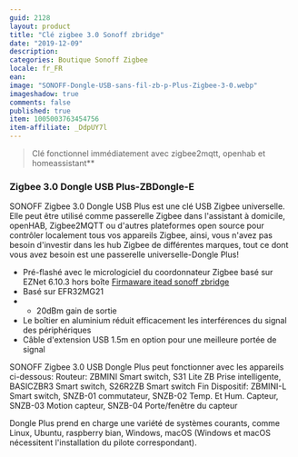 ```yaml
---
guid: 2128
layout: product
title: "Clé zigbee 3.0 Sonoff zbridge"
date: "2019-12-09"
description:
categories: Boutique Sonoff Zigbee
locale: fr_FR
ean:
image: "SONOFF-Dongle-USB-sans-fil-zb-p-Plus-Zigbee-3-0.webp"
imageshadow: true
comments: false
published: true
item: 1005003763454756
item-affiliate: _DdpUY7l
---
```


> Clé fonctionnel immédiatement avec zigbee2mqtt, openhab et homeassistant**

### Zigbee 3.0 Dongle USB Plus-ZBDongle-E

SONOFF Zigbee 3.0 Dongle USB Plus est une clé USB Zigbee universelle. Elle peut être utilisé comme passerelle Zigbee dans l'assistant à domicile, openHAB, Zigbee2MQTT ou d'autres plateformes open source pour contrôler localement tous vos appareils Zigbee, ainsi, vous n'avez pas besoin d'investir dans les hub Zigbee de différentes marques, tout ce dont vous avez besoin est une passerelle universelle-Dongle Plus!

- Pré-flashé avec le micrologiciel du coordonnateur Zigbee basé sur EZNet 6.10.3 hors boîte
[Firmaware itead sonoff zbridge](https://github.com/itead/Sonoff_Zigbee_Dongle_Firmware)
- Basé sur EFR32MG21
- + 20dBm gain de sortie
- Le boîtier en aluminium réduit efficacement les interférences du signal des périphériques
- Câble d'extension USB 1.5m en option pour une meilleure portée de signal

SONOFF Zigbee 3.0 USB Dongle Plus peut fonctionner avec les appareils ci-dessous:
Routeur: ZBMINI Smart switch, S31 Lite ZB Prise intelligente, BASICZBR3 Smart switch, S26R2ZB Smart switch
Fin Dispositif: ZBMINI-L Smart switch, SNZB-01 commutateur, SNZB-02 Temp. Et Hum. Capteur, SNZB-03 Motion capteur, SNZB-04 Porte/fenêtre du capteur


Dongle Plus prend en charge une variété de systèmes courants, comme Linux, Ubuntu, raspberry bian, Windows, macOS (Windows et macOS nécessitent l'installation du pilote correspondant).
